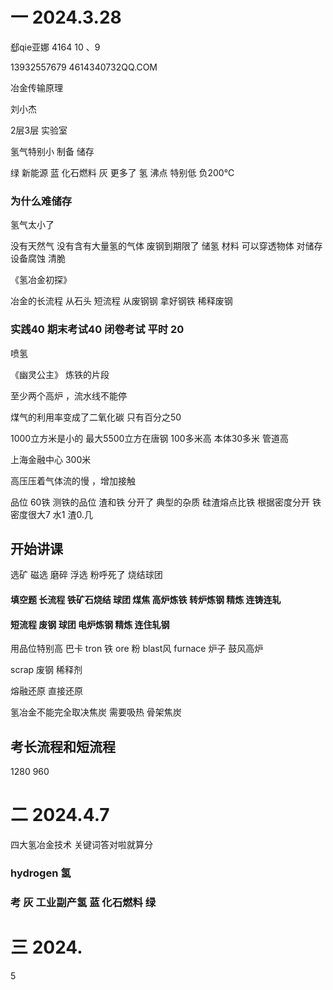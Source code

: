 # 一 2024.3.28

郄qie亚娜  4164 10 、9 

13932557679 4614340732QQ.COM

冶金传输原理 


刘小杰 

2层3层 实验室 

氢气特别小 制备  储存  

绿 新能源 蓝 化石燃料 灰 更多了 氢  沸点 特别低 负200℃  

### 为什么难储存

氢气太小了

没有天然气 没有含有大量氢的气体
废钢到期限了 储氢 材料  可以穿透物体 对储存设备腐蚀 清脆

《氢冶金初探》


冶金的长流程 从石头 短流程 从废钢钢
拿好钢铁 稀释废钢 

### 实践40 期末考试40 闭卷考试 平时 20

喷氢

《幽灵公主》 炼铁的片段 

至少两个高炉 ，流水线不能停

煤气的利用率变成了二氧化碳 只有百分之50

1000立方米是小的 最大5500立方在唐钢 100多米高 本体30多米 管道高
 
上海金融中心 300米

高压压着气体流的慢 ，增加接触

品位 60铁 测铁的品位 渣和铁 分开了 典型的杂质 硅渣熔点比铁 根据密度分开 铁密度很大7 水1 渣0.几

## 开始讲课

选矿 磁选 磨碎 浮选 粉呼死了 烧结球团 

#### 填空题 长流程 铁矿石烧结 球团 煤焦 高炉炼铁 转炉炼钢 精炼 连铸连轧

#### 短流程 废钢 球团 电炉炼钢 精炼 连住轧钢

用品位特别高 巴卡 tron 铁 ore 粉  blast风 furnace 炉子 鼓风高炉 

scrap 废钢  稀释剂  

熔融还原 直接还原

氢冶金不能完全取决焦炭 需要吸热 骨架焦炭 

## 考长流程和短流程

1280 960

# 二 2024.4.7

四大氢冶金技术
 关键词答对啦就算分


### hydrogen 氢 

### 考 灰 工业副产氢 蓝  化石燃料 绿 

  

















# 三 2024.

























































































































































































































5